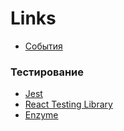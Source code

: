 # Links

- [События](https://ru.reactjs.org/docs/events.html#supported-events)

### Тестирование
- [Jest](https://jestjs.io/)
- [React Testing Library](https://testing-library.com/docs/react-testing-library/intro)
- [Enzyme](https://airbnb.io/enzyme/)
